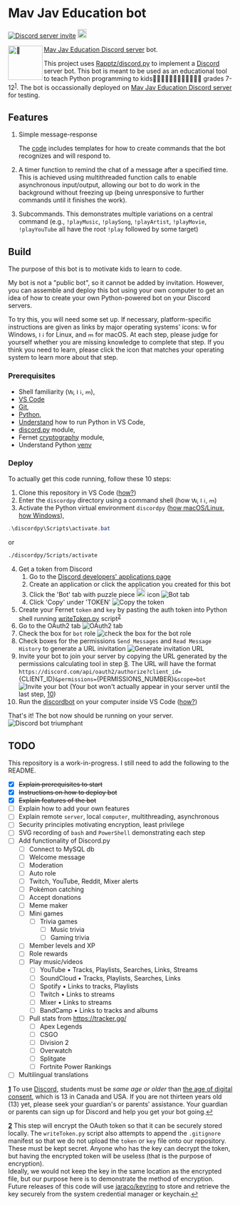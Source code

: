 # Mav Jav Education bot

<a href="https://discord.gg/KzzTBbr" alt="Discord server invite">![Discord server invite](https://discordapp.com/api/guilds/336642139381301249/embed.png)</a>
<a href="https://pypi.python.org/pypi/discord.py"><object data="https://img.shields.io/pypi/v/discord.py.svg" type="image/svg+xml" alt="PyPI version info" height="20vh" align="initial"><img src="https://img.shields.io/pypi/v/discord.py.svg" alt="PyPI version info" height="20vh" align="initial"></object></a>
   
[Mav Jav Education Discord server](https://discord.gg/KzzTBbr) bot. <img src="robot.png" alt="🤖" height="77vw" align="left">

This project uses [Rapptz/discord.py](https://github.com/Rapptz/discord.py) to implement a [Discord](HTTPS://discord.gg) server bot. This bot is meant to be used as an educational tool to teach Python programming to kids🦸🏼‍♀️🦸🏼‍♂️🦸🏽‍♀️🦸🏽‍♂️ grades 7-12<sup id="a1">[1](#f1)</sup>. The bot is occassionally deployed on [Mav Jav Education Discord server](https://discord.gg/KzzTBbr) for testing.

## Features

1. Simple message-response

   The [code](discordbot.py) includes templates for how to create commands that the bot recognizes and will respond to.

2. A timer function to remind the chat of a message after a specified time. This is achieved using multithreaded function calls to enable asynchronous input/output, allowing our bot to do work in the background without freezing up (being unresponsive to further commands until it finishes the work).
3. Subcommands. This demonstrates multiple variations on a central command (e.g., `!playMusic`, `!playSong`, `!playArtist`, `!playMovie`, `!playYouTube` all have the root `!play` followed by some target)

## Build

The purpose of this bot is to motivate kids to learn to code.

My bot is not a "public bot", so it cannot be added by invitation. However, you can assemble and deploy this bot using your own computer to get an idea of how to create your own Python-powered bot on your Discord servers.

To try this, you will need some set up. If necessary, platform-specific instructions are given as links by major operating systems' icons: <a  alt="Windows 10 Logo"><object data="https://raw.githubusercontent.com/mr-robot9/RovEverywhere/9a69cdddcbc50dae7014920a1f8ace9f6f399ed1/public/fontawesome-free-5.0.7/advanced-options/raw-svg/brands/windows.svg" type="image/svg+xml" alt="Windows 10 Logo" height="12vh" align="initial"><img src="https://raw.githubusercontent.com/mr-robot9/RovEverywhere/9a69cdddcbc50dae7014920a1f8ace9f6f399ed1/public/fontawesome-free-5.0.7/advanced-options/raw-svg/brands/windows.svg" alt="Windows 10 Logo" height="12vh" align="initial"></object></a> for Windows, <a alt="Linux logo" ><object data="https://raw.githubusercontent.com/brandonmaul/brandonmaul.github.io/dc9ec94fac737539b038ed92b739dc23b6e0a3e0/vendor/fontawesome-free/svgs/brands/linux.svg" type="image/svg+xml" alt="Linux logo" height="12vh" align="initial"><img src="https://raw.githubusercontent.com/brandonmaul/brandonmaul.github.io/dc9ec94fac737539b038ed92b739dc23b6e0a3e0/vendor/fontawesome-free/svgs/brands/linux.svg" alt="Linux logo" height="12vh" align="initial"></object></a> for Linux, and <a alt="macOS Logo" ><object data="https://raw.githubusercontent.com/BrandonRush/infodump/34d1ff5d30b9f3a2ffb16f350e94d536315fd0a8/assets/os/macos.svg" type="image/svg+xml" alt="macOS Logo" height="12vh" align="initial"><img src="https://raw.githubusercontent.com/BrandonRush/infodump/34d1ff5d30b9f3a2ffb16f350e94d536315fd0a8/assets/os/macos.svg" alt="macOS Logo" height="12vh" align="initial"></object></a> for macOS. At each step, please judge for yourself whether you are missing knowledge to complete that step. If you think you need to learn, please click the icon that matches your operating system to learn more about that step.

### Prerequisites

- Shell familiarity (<a href="https://www.guru99.com/powershell-tutorial.html"><object data="https://raw.githubusercontent.com/mr-robot9/RovEverywhere/9a69cdddcbc50dae7014920a1f8ace9f6f399ed1/public/fontawesome-free-5.0.7/advanced-options/raw-svg/brands/windows.svg" type="image/svg+xml" alt="Windows 10 Logo" height="12vh" align="initial"><img src="https://raw.githubusercontent.com/mr-robot9/RovEverywhere/9a69cdddcbc50dae7014920a1f8ace9f6f399ed1/public/fontawesome-free-5.0.7/advanced-options/raw-svg/brands/windows.svg" alt="Windows 10 Logo" height="12vh" align="initial"></object></a>, <a href="https://www.bash.academy/"><object data="https://raw.githubusercontent.com/brandonmaul/brandonmaul.github.io/dc9ec94fac737539b038ed92b739dc23b6e0a3e0/vendor/fontawesome-free/svgs/brands/linux.svg" type="image/svg+xml" alt="Linus logo" height="12vh" align="initial"><img src="https://raw.githubusercontent.com/brandonmaul/brandonmaul.github.io/dc9ec94fac737539b038ed92b739dc23b6e0a3e0/vendor/fontawesome-free/svgs/brands/linux.svg" alt="Linux logo" height="12vh" align="initial"></object></a>, <a href="https://tidbits.com/2019/12/08/resources-for-adapting-to-zsh-in-catalina/"><object data="https://raw.githubusercontent.com/BrandonRush/infodump/34d1ff5d30b9f3a2ffb16f350e94d536315fd0a8/assets/os/macos.svg" type="image/svg+xml" alt="macOS Logo" height="12vh" align="initial"><img src="https://raw.githubusercontent.com/BrandonRush/infodump/34d1ff5d30b9f3a2ffb16f350e94d536315fd0a8/assets/os/macos.svg" alt="macOS Logo" height="12vh" align="initial"></object></a>),
- [VS Code](https://code.visualstudio.com
)
- [Git](https://marketplace.visualstudio.com/items?itemName=donjayamanne.git-extension-pack),
- [Python](https://marketplace.visualstudio.com/items?itemName=donjayamanne.python-extension-pack),
- [Understand](https://code.visualstudio.com/docs/python/python-tutorial) how to run Python in VS Code,
- [discord.py](https://pypi.org/project/discord.py/) module,
- Fernet [cryptography](https://pypi.org/project/cryptography/) module,
- Understand Python [venv](https://realpython.com/python-virtual-environments-a-primer/)

### Deploy

To actually get this code running, follow these 10 steps:

1. Clone this repository in VS Code ([how?](https://youtu.be/F2DBSH2VoHQ))
2. Enter the `discordpy` directory using a command shell (how <a href="https://docs.microsoft.com/en-us/powershell/module/microsoft.powershell.management/set-location?view=powershell-7"><object data="https://raw.githubusercontent.com/mr-robot9/RovEverywhere/9a69cdddcbc50dae7014920a1f8ace9f6f399ed1/public/fontawesome-free-5.0.7/advanced-options/raw-svg/brands/windows.svg" type="image/svg+xml" alt="Windows 10 Logo" height="12vh" align="initial"><img src="https://raw.githubusercontent.com/mr-robot9/RovEverywhere/9a69cdddcbc50dae7014920a1f8ace9f6f399ed1/public/fontawesome-free-5.0.7/advanced-options/raw-svg/brands/windows.svg" alt="Windows 10 Logo" height="12vh" align="initial"></object></a>, <a href="http://linuxcommand.org/lc3_lts0010.php"><object data="https://raw.githubusercontent.com/brandonmaul/brandonmaul.github.io/dc9ec94fac737539b038ed92b739dc23b6e0a3e0/vendor/fontawesome-free/svgs/brands/linux.svg" type="image/svg+xml" alt="Linus logo" height="12vh" align="initial"><img src="https://raw.githubusercontent.com/brandonmaul/brandonmaul.github.io/dc9ec94fac737539b038ed92b739dc23b6e0a3e0/vendor/fontawesome-free/svgs/brands/linux.svg" alt="Linux logo" height="12vh" align="initial"></object></a>, <a href="https://macpaw.com/how-to/use-terminal-on-mac"><object data="https://raw.githubusercontent.com/BrandonRush/infodump/34d1ff5d30b9f3a2ffb16f350e94d536315fd0a8/assets/os/macos.svg" type="image/svg+xml" alt="macOS Logo" height="12vh" align="initial"><img src="https://raw.githubusercontent.com/BrandonRush/infodump/34d1ff5d30b9f3a2ffb16f350e94d536315fd0a8/assets/os/macos.svg" alt="macOS Logo" height="12vh" align="initial"></object></a>)
3. Activate the Python virtual environment `discordpy`
   ([how macOS/Linux](https://youtu.be/Kg1Yvry_Ydk), [how Windows](https://youtu.be/APOPm01BVrk)),

```powershell
.\discordpy\Scripts\activate.bat
```

or

```bash
./discordpy/Scripts/activate
```

4. Get a token from Discord
   1. Go to the [Discord developers' applications page](https://discord.com/developers/applications/)
   2. Create an application or click the application you created for this bot
   3. Click the 'Bot' tab with puzzle piece <object data="https://raw.githubusercontent.com/mavaddat-javid-education/discordpy/master/bot.svg" type="image/svg+xml" alt="'Bot' tab on Discord developer's application" height="20vh" align="initial"><img src="/bot.svg" alt="Bot' tab on Discord developer's application" height="20vh" align="initial"></object></a> icon ![Bot tab](botTab.svg)
   4. Click 'Copy' under 'TOKEN' ![Copy the token](copyToken.svg)
5. Create your Fernet `token` and `key` by pasting the auth token into Python shell running [writeToken.py](writeToken.py) script<sup id="a2">[2](#f2)</sup>
6. Go to the OAuth2 tab ![OAuth2 tab](oauthTab.svg)
7. Check the box for `bot` role ![check the box for the bot role](botRole.svg)
8. Check boxes for the permissions `Send Messages` and `Read Message History` to generate a URL inivitation ![Generate invitation URL](urlInvite.svg)
9. Invite your bot to join your server by copying the URL generated by the permissions calculating tool in step [8](#8). The URL will have the format `https://discord.com/api/oauth2/authorize?client_id=`{CLIENT_ID}`&permissions=`{PERMISSIONS_NUMBER}`&scope=bot` ![Invite your bot](DiscordDeveloperPortal.gif) (Your bot won't actually appear in your server until the last step, [10](#10))
10. Run the [discordbot](discordbot.py) on your computer inside VS Code ([how?](https://code.visualstudio.com/docs/editor/debugging))

That's it! The bot now should be running on your server.
![Discord bot triumphant](https://repository-images.githubusercontent.com/249074169/5fd08080-98f9-11ea-84da-b012160872c7)

## TODO

This repository is a work-in-progress. I still need to add the following to the README.

- [x] ~~Explain prerequisites to start~~
- [x] ~~Instructions on how to deploy bot~~
- [x] ~~Explain features of the bot~~
- [ ] Explain how to add your own features
- [ ] Explain remote `server`, local `computer`, multithreading, asynchronous
- [ ] Security principles motivating encryption, least privilege
- [ ] SVG recording of `bash` and `PowerShell` demonstrating each step
- [ ] Add functionality of Discord.py
   - [ ] Connect to MySQL db 
   - [ ] Welcome message 
   - [ ] Moderation
   - [ ] Auto role
   - [ ] Twitch, YouTube, Reddit, Mixer alerts
   - [ ] Pokémon catching 
   - [ ] Accept donations
   - [ ] Meme maker
   - [ ] Mini games
      - [ ] Trivia games
         - [ ] Music trivia
         - [ ] Gaming trivia
   - [ ] Member levels and XP
   - [ ] Role rewards
   - [ ] Play music/videos
      - [ ] YouTube • Tracks, Playlists, Searches, Links, Streams
      - [ ] SoundCloud • Tracks, Playlists, Searches, Links
      - [ ] Spotify • Links to tracks, Playlists
      - [ ] Twitch • Links to streams
      - [ ] Mixer • Links to streams
      - [ ] BandCamp • Links to tracks and albums
   - [ ] Pull stats from https://tracker.gg/
      - [ ] Apex Legends
      - [ ] CSGO
      - [ ] Division 2
      - [ ] Overwatch
      - [ ] Splitgate
      - [ ] Fortnite Power Rankings
- [ ] Multilingual translations

[<b id="f1">1</b>](#a1) To use <a href="https://en.wikipedia.org/wiki/Discord">Discord</a>, students must be  <i>same age or older</i> than <u>the age of digital consent</u>, which is 13 in Canada and USA. If you are not thirteen years old (13) yet, please seek your guardian's or parents' assistance. Your guardian or parents can sign up for Discord and help you get your bot going.[↩](#a1)

[<b id="f2">2</b>](#a2) This step will encrypt the OAuth token so that it can be securely stored locally. The `writeToken.py` script also attempts to append the `.gitignore` manifest so that we do not upload the `token` or `key` file onto our repository. These must be kept secret. Anyone who has the key can decrypt the token, but having the encrypted token will be useless (that is the purpose of encryption). <br/> Ideally, we would not keep the key in the same location as the encrypted file, but our purpose here is to demonstrate the method of encryption. Future releases of this code will use [jaraco/keyring](https://github.com/jaraco/keyring) to store and retrieve the key securely from the system credential manager or keychain.[↩](#a2)
